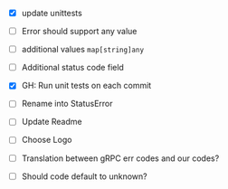 - [x] update unittests 
- [ ] Error should support any value
- [ ] additional values `map[string]any`
- [ ] Additional status code field
- [x] GH: Run unit tests on each commit
- [ ] Rename into StatusError
- [ ] Update Readme 
- [ ] Choose Logo 
- [ ] Translation between gRPC err codes and our codes?
- [ ] Should code default to unknown?
  